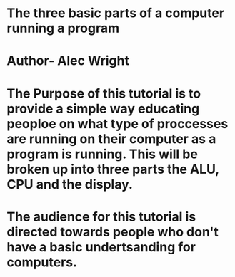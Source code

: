 # The three basic parts of a computer running a program
 
# Author- Alec Wright

# The Purpose of this tutorial is to provide a simple way educating peoploe on what type of proccesses are running on their computer as a program is running. This will be broken up into three parts the ALU, CPU and the display.

# The audience for this tutorial is directed towards people who don't have a basic undertsanding for computers.
